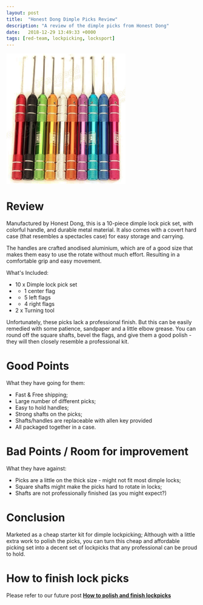 ```yaml
---
layout: post
title:  "Honest Dong Dimple Picks Review"
description: "A review of the dimple picks from Honest Dong"
date:   2018-12-29 13:49:33 +0000
tags: [red-team, lockpicking, locksport]
---
```

![Honest Dong](/assets/honestdong-picks.png)

# Review
Manufactured by Honest Dong, this is a 10-piece dimple lock pick set, with colorful handle, and durable metal material. 
It also comes with a covert hard case (that resembles a spectacles case) for easy storage and carrying.

The handles are crafted anodised aluminium, which are of a good size that makes them easy to use the rotate without
much effort. Resulting in a comfortable grip and easy movement.

What's Included:
 * 10 x Dimple lock pick set
 * * 1 center flag
 * * 5 left flags
 * * 4 right flags
 * 2 x Turning tool

Unfortunately, these picks lack a professional finish. But this can be easily remedied with some patience, sandpaper and a little
elbow grease. You can round off the square shafts, bevel the flags, and give them a good polish - they will then closely resemble 
a professional kit.

# Good Points
What they have going for them: 
 * Fast & Free shipping; 
 * Large number of different picks;
 * Easy to hold handles;
 * Strong shafts on the picks;
 * Shafts/handles are replaceable with allen key provided
 * All packaged together in a case.

# Bad Points / Room for improvement
What they have against: 
 * Picks are a little on the thick size - might not fit most dimple locks;
 * Square shafts might make the picks hard to rotate in locks;
 * Shafts are not professionally finished (as you might expect?)

# Conclusion
Marketed as a cheap starter kit for dimple lockpicking; Although with a little extra work to polish the picks, 
you can turn this cheap and affordable picking set into a decent set of lockpicks that any professional can be
proud to hold.

# How to finish lock picks
Please refer to our future post **[How to polish and finish lockpicks](https://www.netscylla.com/blog/2018/12/30/Polishing-Lockpicks.html)**
